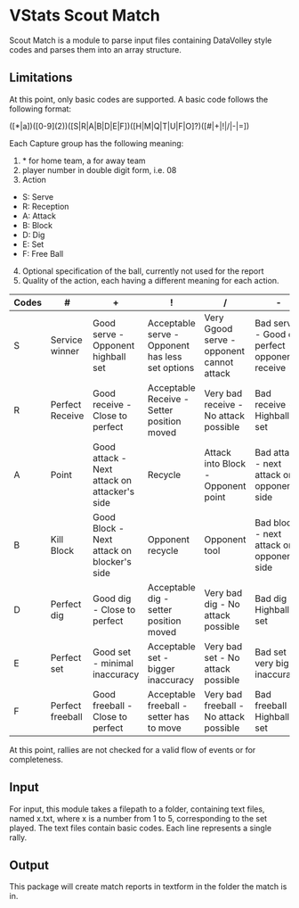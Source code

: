 # VStats Scout Match

Scout Match is a module to parse input files containing DataVolley style codes and parses them into an array structure.

## Limitations

At this point, only basic codes are supported. A basic code follows the following format:

([\*|a])(\[0-9\](2))([S|R|A|B|D|E|F])([H|M|Q|T|U|F|O]?)([#|+|!|/|-|=])

Each Capture group has the following meaning:

1. \* for home team, a for away team
2. player number in double digit form, i.e. 08
3. Action
  * S: Serve
  * R: Reception
  * A: Attack
  * B: Block
  * D: Dig
  * E: Set
  * F: Free Ball
4. Optional specification of the ball, currently not used for the report
5. Quality of the action, each having a different meaning for each action.

| Codes | # | + | ! | / | - | = |
|---|---|---|---|---|---|---|
| S | Service winner | Good serve - Opponent highball set | Acceptable serve - Opponent has less set options | Very Ggood serve - opponent cannot attack | Bad serve - Good or perfect opponent receive | Mistake - Opponent point |
| R | Perfect Receive | Good receive - Close to perfect | Acceptable Receive - Setter position moved | Very bad receive - No attack possible | Bad receive - Highball set | Mistake - Opponent point |
| A | Point | Good attack - Next attack on attacker's side | Recycle | Attack into Block - Opponent point | Bad attack - next attack on opponent's side | Mistake - Opponent point |
| B | Kill Block | Good Block - Next attack on blocker's side | Opponent recycle | Opponent tool | Bad block - next attack on opponent's side | Mistake - Opponent point |
| D | Perfect dig | Good dig - Close to perfect | Acceptable dig - setter position moved | Very bad dig - No attack possible | Bad dig - Highball set | Mistake - Opponent point |
| E | Perfect set | Good set - minimal inaccuracy | Acceptable set - bigger inaccuracy | Very bad set - No attack possible | Bad set - very big inaccuracy | Mistake - Opponent point |
| F | Perfect freeball | Good freeball - Close to perfect | Acceptable freeball - setter has to move | Very bad freeball - No attack possible | Bad freeball - Highball set | Mistake - Opponent point |

At this point, rallies are not checked for a valid flow of events or for completeness.

## Input

For input, this module takes a filepath to a folder, containing text files, named x.txt, where x is a number from 1 to 5, corresponding to the set played. The text files contain basic codes. Each line represents a single rally.

## Output

This package will create match reports in textform in the folder the match is in.
